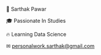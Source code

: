 👦 Sarthak Pawar

🎓 Passionate In Studies

🔥 Learning Data Science

✉ personalwork.sarthak@gmail.com
